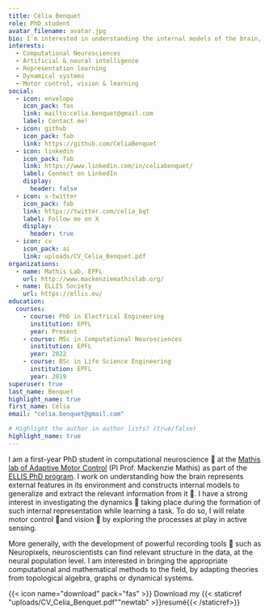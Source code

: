 ```yaml
---
title: Célia Benquet
role: PhD student
avatar_filename: avatar.jpg
bio: I'm interested in understanding the internal models of the brain, related to higher processings such as learning or decision-making. 
interests:
  - Computational Neurosciences
  - Artificial & neural intelligence
  - Representation learning
  - Dynamical systems
  - Motor control, vision & learning
social:
  - icon: envelope
    icon_pack: fas
    link: mailto:celia.benquet@gmail.com
    label: Contact me!
  - icon: github
    icon_pack: fab
    link: https://github.com/CeliaBenquet
  - icon: linkedin
    icon_pack: fab
    link: https://www.linkedin.com/in/celiabenquet/
    label: Connect on LinkedIn
    display:
      header: false
  - icon: x-twitter
    icon_pack: fab
    link: https://twitter.com/celia_bqt
    label: Follow me on X
    display:
      header: true
  - icon: cv
    icon_pack: ai
    link: uploads/CV_Celia_Benquet.pdf
organizations:
  - name: Mathis Lab, EPFL
    url: http://www.mackenziemathislab.org/
  - name: ELLIS Society
    url: https://ellis.eu/
education:
  courses:
    - course: PhD in Electrical Engineering
      institution: EPFL
      year: Present
    - course: MSc in Computational Neurosciences
      institution: EPFL
      year: 2022
    - course: BSc in Life Science Engineering
      institution: EPFL
      year: 2019
superuser: true
last_name: Benquet
highlight_name: true
first_name: Célia
email: "celia.benquet@gmail.com"

# Highlight the author in author lists? (true/false)
highlight_name: true
---
```


I am a first-year PhD student in computational neuroscience 🧠 at the [Mathis lab of Adaptive Motor Control](http://www.mackenziemathislab.org/) (PI Prof. Mackenzie Mathis) as part of the [ELLIS PhD program](https://ellis.eu/). I work on understanding how the brain represents external features in its environment and constructs internal models to generalize and extract the relevant information from it 🧩. I have a strong interest in investigating the dynamics 💫 taking place during the formation of such internal representation while learning a task. To do so, I will relate motor control 💪and vision 👀 by exploring the processes at play in active sensing. 

More generally, with the development of powerful recording tools 📡 such as Neuropixels, neuroscientists can find relevant structure in the data, at the neural population level. I am interested in bringing the appropriate computational and mathematical methods to the field, by adapting theories from topological algebra, graphs or dynamical systems.

{{< icon name="download" pack="fas" >}} Download my {{< staticref "uploads/CV_Celia_Benquet.pdf""newtab" >}}resumé{{< /staticref>}}